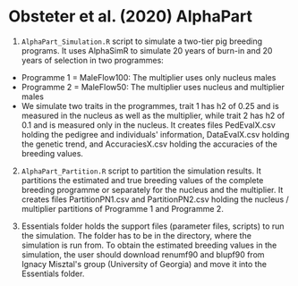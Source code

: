 # Obsteter et al. (2020) AlphaPart


1.  `AlphaPart_Simulation.R` script to simulate a two-tier pig breeding programs. 
    It uses AlphaSimR to simulate 20 years of burn-in and 20 years of selection in two programmes:
	
*   Programme 1 = MaleFlow100: The multiplier uses only nucleus males
*   Programme 2 = MaleFlow50: The multiplier uses nucleus and multiplier males
*   We simulate two traits in the programmes, trait 1 has h2 of 0.25 and is measured in the nucleus as well as the multiplier, while trait 2 has h2 of 0.1 and is measured only in the nucleus.
  It creates files PedEvalX.csv holding the pedigree and individuals' information, DataEvalX.csv holding the genetic trend, and AccuraciesX.csv holding the accuracies of the breeding values.


2.  `AlphaPart_Partition.R` script to partition the simulation results. It partitions the estimated and true breeding values of the complete breeding programme or separately for the nucleus and the multiplier.
    It creates files PartitionPN1.csv and PartitionPN2.csv holding the nucleus / multiplier partitions of Programme 1 and Programme 2.

3.  Essentials folder holds the support files (parameter files, scripts) to run the simulation. The folder has to be in the directory, where the simulation is run from.
     To obtain the estimated breeding values in the simulation, the user should download renumf90 and blupf90 from Ignacy Misztal's group (University of Georgia) and move it into the Essentials folder.
